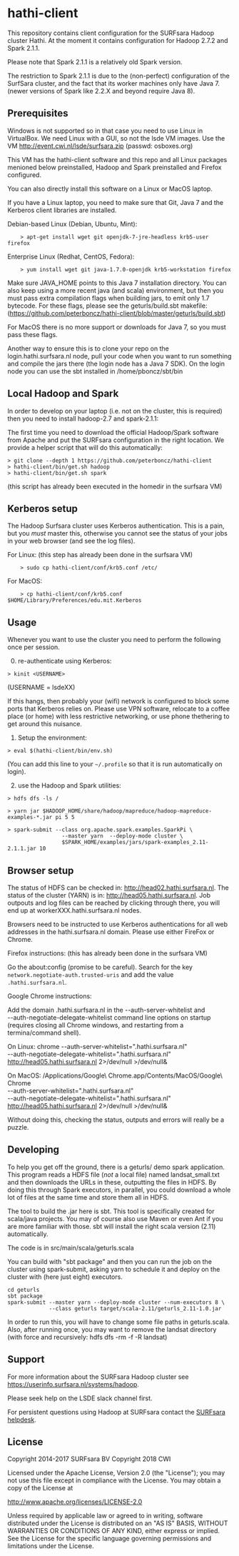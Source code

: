 hathi-client
============

This repository contains client configuration for the SURFsara Hadoop cluster
Hathi. At the moment it contains configuration for Hadoop 2.7.2 and Spark 2.1.1.

Please note that Spark 2.1.1 is a relatively old Spark version. 

The restriction to Spark 2.1.1 is due to the (non-perfect) configuration of the 
SurfSara cluster, and the fact that its worker machines only have Java 7. 
(newer versions of Spark like 2.2.X and beyond require Java 8).

Prerequisites
-------------

Windows is not supported so in that case you need to use Linux in VirtualBox. We 
need Linux with a GUI, so not the lsde VM images. 
Use the VM http://event.cwi.nl/lsde/surfsara.zip (passwd: osboxes.org) 

This VM has the hathi-client software and this repo and all Linux packages
menioned below preinstalled, Hadoop and Spark preinstalled and Firefox configured.

You can also directly install this software on a Linux or MacOS laptop.

If you have a Linux laptop, you need to make sure that Git, Java 7 and the Kerberos 
client libraries are installed. 

Debian-based Linux (Debian, Ubuntu, Mint):
```
    > apt-get install wget git openjdk-7-jre-headless krb5-user firefox
```
Enterprise Linux (Redhat, CentOS, Fedora):
```
    > yum install wget git java-1.7.0-openjdk krb5-workstation firefox
```

Make sure JAVA_HOME points to this Java 7 installation directory. 
You can also keep using a more recent java (and scala) environment, but then 
you must pass extra compilation flags when building jars, to emit only
1.7 bytecode. For these flags, please see the geturls/build.sbt makefile:
(<https://github.com/peterboncz/hathi-client/blob/master/geturls/build.sbt>) 

For MacOS there is no more support or downloads for Java 7, so you must 
pass these flags.

Another way to ensure this is to clone your repo on the login.hathi.surfsara.nl
node, pull your code when you want to run something and compile the jars there 
(the login node has a Java 7 SDK). On the login node you can use the sbt
installed in /home/pboncz/sbt/bin


Local Hadoop and Spark
----------------------

In order to develop on your laptop (i.e. not on the cluster, this is required) 
then you need to install hadoop-2.7 and spark-2.1.1:

The first time you need to download the official Hadoop/Spark software from
Apache and put the SURFsara configuration in the right location. We provide a
helper script that will do this automatically:

```
> git clone --depth 1 https://github.com/peterboncz/hathi-client
> hathi-client/bin/get.sh hadoop
> hathi-client/bin/get.sh spark
```

(this script has already been executed in the homedir in the surfsara VM)

Kerberos setup
--------------

The Hadoop Surfsara cluster uses Kerberos authentication. This is a pain, but
you *must* master this, otherwise you cannot see the status of your jobs in
your web browser (and see the log files).

For Linux: (this step has already been done in the surfsara VM)
```
    > sudo cp hathi-client/conf/krb5.conf /etc/
```

For MacOS:
```
    > cp hathi-client/conf/krb5.conf $HOME/Library/Preferences/edu.mit.Kerberos
```


Usage
-----

Whenever you want to use the cluster you need to perform the following once per
session.

0) re-authenticate using Kerberos:
```
> kinit <USERNAME>
```
(USERNAME = lsdeXX) 

If this hangs, then probably your (wifi) network is configured to block
some ports that Kerberos relies on. Please use VPN software, relocate to
a coffee place (or home) with less restrictive networking, or use phone 
thethering to get around this nuisance.

1) Setup the environment:
```
> eval $(hathi-client/bin/env.sh)
```
(You can add this line to your `~/.profile` so that it is run automatically on
login).

2) use the Hadoop and Spark utilities:
```
> hdfs dfs -ls /

> yarn jar $HADOOP_HOME/share/hadoop/mapreduce/hadoop-mapreduce-examples-*.jar pi 5 5

> spark-submit --class org.apache.spark.examples.SparkPi \
                 --master yarn  --deploy-mode cluster \
                 $SPARK_HOME/examples/jars/spark-examples_2.11-2.1.1.jar 10
```

Browser setup
-------------

The status of HDFS can be checked in: <http://head02.hathi.surfsara.nl>.
The status of the cluster (YARN) is in: <http://head05.hathi.surfsara.nl>.
Job outpouts and log files can be reached by clicking through there, you
will end up at workerXXX.hathi.surfsara.nl nodes.

Browsers need to be instructed to use Kerberos authentications for all
web addresses in the hathi.surfsara.nl domain. Please use either FireFox
or Chrome.

Firefox instructions: (this has already been done in the surfsara VM)

Go the about:config (promise to be careful). Search for the key
`network.negotiate-auth.trusted-uris` and add the value `.hathi.surfsara.nl`.

Google Chrome instructions:

Add the domain .hathi.surfsara.nl in the --auth-server-whitelist and  
--auth-negotiate-delegate-whitelist command line options on startup (requires 
closing all Chrome windows, and restarting from a termina/command shell).

On Linux: chrome --auth-server-whitelist=".hathi.surfsara.nl" \
                 --auth-negotiate-delegate-whitelist=".hathi.surfsara.nl" \
                 http://head05.hathi.surfsara.nl 2>/dev/null >/dev/null&

On MacOS: /Applications/Google\ Chrome.app/Contents/MacOS/Google\ Chrome \
                 --auth-server-whitelist=".hathi.surfsara.nl" \
                 --auth-negotiate-delegate-whitelist=".hathi.surfsara.nl" \
                 http://head05.hathi.surfsara.nl 2>/dev/null >/dev/null&

Without doing this, checking the status, outputs and errors will really be a puzzle.


Developing
----------

To help you get off the ground, there is a geturls/ demo spark application. 
This program reads a HDFS file (*not* a local file) named landsat_small.txt and 
then downloads the URLs in these, outputting the files in HDFS. By doing this 
through Spark executors, in parallel, you could download a whole lot of files 
at the same time and store them all in HDFS.

The tool to build the .jar here is sbt. This tool is specifically created 
for scala/java projects. You may of course also use Maven or even Ant if you 
are more familiar with those. sbt will install the right scala version (2.11) 
automatically.

The code is in src/main/scala/geturls.scala

You can build with "sbt package" and then you can run the job on the cluster 
using spark-submit, asking yarn to schedule it and deploy on the cluster with 
(here just eight) executors.

```
cd geturls
sbt package
spark-submit --master yarn --deploy-mode cluster --num-executors 8 \
             --class geturls target/scala-2.11/geturls_2.11-1.0.jar
```

In order to run this, you will have to change some file paths in geturls.scala. 
Also, after running once, you may want to remove the landsat directory (with 
force and recursively: hdfs dfs -rm -f -R landsat)


Support
-------

For more information about the SURFsara Hadoop cluster see
<https://userinfo.surfsara.nl/systems/hadoop>.

Please seek help on the LSDE slack channel first.

For persistent questions using Hadoop at SURFsara contact the [SURFsara
helpdesk](mailto:helpdesk@surfsara.nl?subject=Help%20with%20Hadoop%20hathi-client).

License
-------

Copyright 2014-2017 SURFsara BV
Copyright 2018 CWI

Licensed under the Apache License, Version 2.0 (the "License");
you may not use this file except in compliance with the License.
You may obtain a copy of the License at

<http://www.apache.org/licenses/LICENSE-2.0>

Unless required by applicable law or agreed to in writing, software
distributed under the License is distributed on an "AS IS" BASIS,
WITHOUT WARRANTIES OR CONDITIONS OF ANY KIND, either express or implied.
See the License for the specific language governing permissions and
limitations under the License.
